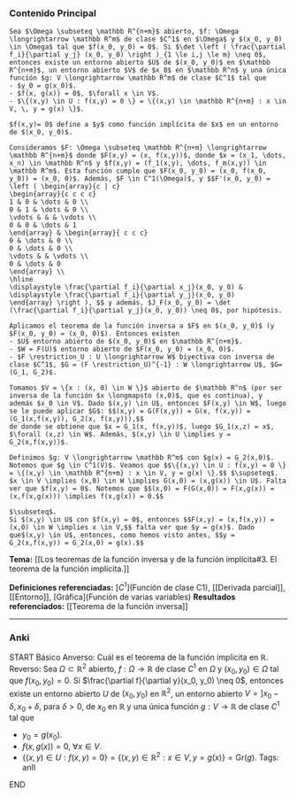 ### Contenido Principal

```ad-theorem
Sea $\Omega \subseteq \mathbb R^{n+m}$ abierto, $f: \Omega \longrightarrow \mathbb R^m$ de clase $C^1$ en $\Omega$ y $(x_0, y_0) \in \Omega$ tal que $f(x_0, y_0) = 0$. Si $\det \left ( \frac{\partial f_i}{\partial y_j} (x_0, y_0) \right )_{1 \le i,j \le m} \neq 0$, entonces existe un entorno abierto $U$ de $(x_0, y_0)$ en $\mathbb R^{n+m}$, un entorno abierto $V$ de $x_0$ en $\mathbb R^n$ y una única función $g: V \longrightarrow \mathbb R^m$ de clase $C^1$ tal que
- $y_0 = g(x_0)$.
- $f(x, g(x)) = 0$, $\forall x \in V$.
- $\{(x,y) \in U : f(x,y) = 0 \} = \{(x,y) \in \mathbb R^{n+m} : x \in V, \, y = g(x) \}$.

$f(x,y)= 0$ define a $y$ como función implícita de $x$ en un entorno de $(x_0, y_0)$.
```

```ad-proof
Consideramos $F: \Omega \subseteq \mathbb R^{n+m} \longrightarrow \mathbb R^{n+m}$ donde $F(x,y) = (x, f(x,y))$, donde $x = (x_1, \dots, x_n) \in \mathbb R^n$ y $f(x,y) = (f_1(x,y), \dots, f_m(x,y)) \in \mathbb R^m$. Esta función cumple que $F(x_0, y_0) = (x_0, f(x_0, y_0)) = (x_0, 0)$. Además, $F \in C^1(\Omega)$, y $$F'(x_0, y_0) = \left ( \begin{array}{c | c} 
\begin{array}{c c c c}
1 & 0 & \dots & 0 \\
0 & 1 & \dots & 0 \\
\vdots & & & \vdots \\
0 & 0 & \dots & 1
\end{array} & \begin{array}{ c c c}
0 & \dots & 0 \\
0 & \dots & 0 \\
\vdots & & \vdots \\
0 & \dots & 0
\end{array} \\
\hline
\displaystyle \frac{\partial f_i}{\partial x_j}(x_0, y_0) & \displaystyle \frac{\partial f_i}{\partial y_j}(x_0, y_0)
\end{array} \right ), $$ y además, $J_F(x_0, y_0) = \det (\frac{\partial f_i}{\partial y_j}(x_0, y_0)) \neq 0$, por hipótesis.

Aplicamos el teorema de la función inversa a $F$ en $(x_0, y_0)$ (y $F(x_0, y_0) = (x_0, 0)$). Entonces existen
- $U$ entorno abierto de $(x_0, y_0)$ en $\mathbb R^{n+m}$.
- $W = F(U)$ entorno abierto de $F(x_0, y_0) = (x_0, 0)$.
- $F \restriction_U : U \longrightarrow W$ biyectiva con inversa de clase $C^1$, $G = (F \restriction_U)^{-1} : W \longrightarrow U$, $G= (G_1, G_2)$.

Tomamos $V = \{x : (x, 0) \in W \}$ abierto de $\mathbb R^n$ (por ser inversa de la función $x \longmapsto (x,0)$, que es continua), y además $x_0 \in V$. Dado $(x,y) \in U$, entonces $F(x,y) \in W$, luego se le puede aplicar $G$: $$(x,y) = G(F(x,y)) = G(x, f(x,y)) = (G_1(x,f(x,y)), G_2(x, f(x,y))),$$
de donde se obtiene que $x = G_1(x, f(x,y))$, luego $G_1(x,z) = x$, $\forall (x,z) \in W$. Además, $(x,y) \in U \implies y = G_2(x,f(x,y))$.

Definimos $g: V \longrightarrow \mathbb R^m$ con $g(x) = G_2(x,0)$. Notemos que $g \in C^1(V)$. Veamos que $$\{(x,y) \in U : f(x,y) = 0 \} = \{(x,y) \in \mathbb R^{n+m} : x \in V, y = g(x) \}.$$ $\supseteq$.
$x \in V \implies (x,0) \in W \implies G(x,0) = (x,g(x)) \in U$. Falta ver que $f(x,y) = 0$. Notemos que $$(x,0) = F(G(x,0)) = F(x,g(x)) = (x,f(x,g(x))) \implies f(x,g(x)) = 0.$$

$\subseteq$.
Si $(x,y) \in U$ con $f(x,y) = 0$, entonces $$F(x,y) = (x,f(x,y)) = (x,0) \in W \implies x \in V,$$ falta ver que $y = g(x)$. Dado que$(x,y) \in U$, entonces, como hemos visto antes, $$y = G_2(x,f(x,y)) = G_2(x,0) = g(x).$$
```

**Tema:** [[Los teoremas de la función inversa y de la función implícita#3. El teorema de la función implícita.]]

**Definiciones referenciadas:** [$C^1$](Función de clase C1), [[Derivada parcial]], [[Entorno]], [Gráfica](Función de varias variables)
**Resultados referenciados:** [[Teorema de la función inversa]]

---
### Anki

START
Básico
Anverso: Cuál es el teorema de la función implícita en $\mathbb R$.
Reverso: Sea $\Omega \subset \mathbb R^2$ abierto, $f: \Omega \to \mathbb R$ de clase $C^1$ en $\Omega$ y $(x_0, y_0) \in \Omega$ tal que $f(x_0, y_0) = 0$. Si $\frac{\partial f}{\partial y}(x_0, y_0) \neq 0$, entonces existe un entorno abierto $U$ de $(x_0, y_0)$ en $\mathbb R^2$, un entorno abierto $V = ]x_0 - \delta, x_0 + \delta$, para $\delta > 0$, de $x_0$ en $\mathbb R$ y una única función $g: V \to \mathbb R$ de clase $C^1$ tal que
- $y_0 = g(x_0)$.
- $f(x, g(x)) = 0$, $\forall x \in V$.
- $\{(x,y) \in U : f(x,y) = 0 \} = \{(x,y) \in \mathbb R^2 : x \in V, y = g(x) \} = \textrm{Gr}(g)$.
Tags: anII
<!--ID: 1733328768637-->
END
